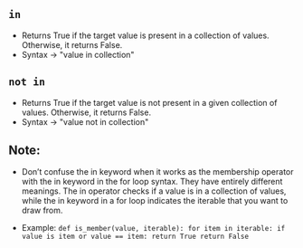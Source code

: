 ## `in`
- Returns True if the target value is present in a collection of values. Otherwise, it returns False.
- Syntax -> "value in collection"

## `not in`
- Returns True if the target value is not present in a given collection of values. Otherwise, it returns False.
- Syntax -> "value not in collection"

## Note:
- Don’t confuse the in keyword when it works as the membership operator with the in keyword in the for loop syntax. They have entirely different meanings. The in operator checks if a value is in a collection of values, while the in keyword in a for loop indicates the iterable that you want to draw from.

- Example:
`
  def is_member(value, iterable):
        for item in iterable:
             if value is item or value == item:
                return True
        return False
`